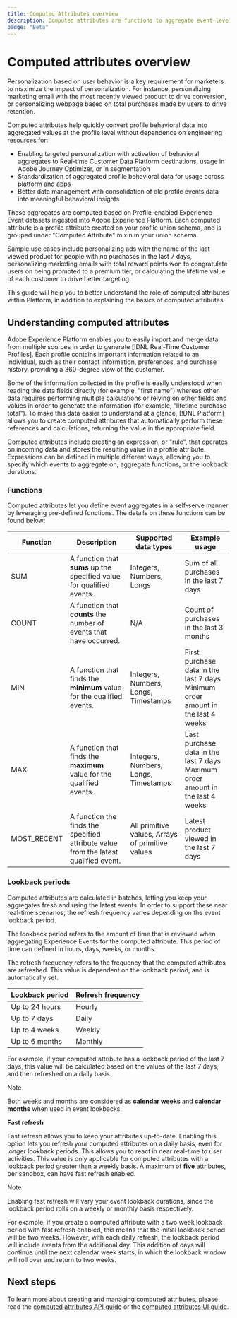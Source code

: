 ```yaml
---
title: Computed Attributes overview
description: Computed attributes are functions to aggregate event-level data into profile-level attributes. These functions are automatically computed so that they can be used across segmentation, activation, and personalization.
badge: "Beta"
---
```

# Computed attributes overview

Personalization based on user behavior is a key requirement for marketers to maximize the impact of personalization. For instance, personalizing marketing email with the most recently viewed product to drive conversion, or personalizing webpage based on total purchases made by users to drive retention. 

Computed attributes help quickly convert profile behavioral data into aggregated values at the profile level without dependence on engineering resources for:

- Enabling targeted personalization with activation of behavioral aggregates to Real-time Customer Data Platform destinations, usage in Adobe Journey Optimizer, or in segmentation
- Standardization of aggregated profile behavioral data for usage across platform and apps
- Better data management with consolidation of old profile events data into meaningful behavioral insights

These aggregates are computed based on Profile-enabled Experience Event datasets ingested into Adobe Experience Platform. Each computed attribute is a profile attribute created on your profile union schema, and is grouped under "Computed Attribute" mixin in your union schema.

Sample use cases include personalizing ads with the name of the last viewed product for people with no purchases in the last 7 days, personalizing marketing emails with total reward points won to congratulate users on being promoted to a premium tier, or calculating the lifetime value of each customer to drive better targeting.

This guide will help you to better understand the role of computed attributes within Platform, in addition to explaining the basics of computed attributes.

## Understanding computed attributes

Adobe Experience Platform enables you to easily import and merge data from multiple sources in order to generate [!DNL Real-Time Customer Profiles]. Each profile contains important information related to an individual, such as their contact information, preferences, and purchase history, providing a 360-degree view of the customer. 

Some of the information collected in the profile is easily understood when reading the data fields directly (for example, "first name") whereas other data requires performing multiple calculations or relying on other fields and values in order to generate the information (for example, "lifetime purchase total"). To make this data easier to understand at a glance, [!DNL Platform] allows you to create computed attributes that automatically perform these references and calculations, returning the value in the appropriate field.

Computed attributes include creating an expression, or "rule", that operates on incoming data and stores the resulting value in a profile attribute. Expressions can be defined in multiple different ways, allowing you to specify which events to aggregate on, aggregate functions, or the lookback durations.

### Functions

Computed attributes let you define event aggregates in a self-serve manner by leveraging pre-defined functions. The details on these functions can be found below:

| Function | Description | Supported data types | Example usage |
| -------- | ----------- | -------------------- | ------------- |
| SUM | A function that **sums** up the specified value for qualified events. | Integers, Numbers, Longs | Sum of all purchases in the last 7 days |
| COUNT | A function that **counts** the number of events that have occurred. | N/A | Count of purchases in the last 3 months |
| MIN | A function that finds the **minimum** value for the qualified events. | Integers, Numbers, Longs, Timestamps | First purchase data in the last 7 days<br/>Minimum order amount in the last 4 weeks |
| MAX | A function that finds the **maximum** value for the qualified events. | Integers, Numbers, Longs, Timestamps | Last purchase data in the last 7 days<br/>Maximum order amount in the last 4 weeks |
| MOST_RECENT | A function the finds the specified attribute value from the latest qualified event. | All primitive values, Arrays of primitive values | Latest product viewed in the last 7 days |

### Lookback periods

Computed attributes are calculated in batches, letting you keep your aggregates fresh and using the latest events. In order to support these near real-time scenarios, the refresh frequency varies depending on the event lookback period.

The lookback period refers to the amount of time that is reviewed when aggregating Experience Events for the computed attribute. This period of time can defined in hours, days, weeks, or months.

The refresh frequency refers to the frequency that the computed attributes are refreshed. This value is dependent on the lookback period, and is automatically set.

| Lookback period | Refresh frequency |
| --------------- | ----------------- |
| Up to 24 hours | Hourly |
| Up to 7 days | Daily |
| Up to 4 weeks | Weekly |
| Up to 6 months | Monthly |

For example, if your computed attribute has a lookback period of the last 7 days, this value will be calculated based on the values of the last 7 days, and then refreshed on a daily basis.

>[!NOTE]
>
>Both weeks and months are considered as **calendar weeks** and **calendar months** when used in event lookbacks.

**Fast refresh**

Fast refresh allows you to keep your attributes up-to-date. Enabling this option lets you refresh your computed attributes on a daily basis, even for longer lookback periods. This allows you to react in near real-time to user activities. This value is only applicable for computed attributes with a lookback period greater than a weekly basis. A maximum of **five** attributes, per sandbox, can have fast refresh enabled. 

>[!NOTE]
>
>Enabling fast refresh will vary your event lookback durations, since the lookback period rolls on a weekly or monthly basis respectively.
>
>For example, if you create a computed attribute with a two week lookback period with fast refresh enabled, this means that the initial lookback period will be two weeks. However, with each daily refresh, the lookback period will include events from the additional day. This addition of days will continue until the next calendar week starts, in which the lookback window will roll over and return to two weeks.

## Next steps

To learn more about creating and managing computed attributes, please read the [computed attributes API guide](./api.md) or the [computed attributes UI guide](./ui.md). 
